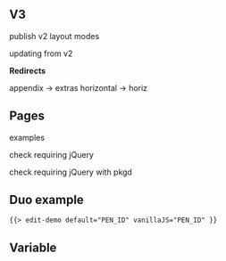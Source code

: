 ## V3

<!-- remove jQuery -->

publish v2 layout modes

<!-- stagger option -->

updating from v2

**Redirects**

appendix -> extras
horizontal -> horiz

## Pages

examples

check requiring jQuery

check requiring jQuery with pkgd

## Duo example

<div class="duo example">
  <div class="duo__cell example__code">
    
  </div>
  <div class="duo__cell example__demo">
    
    {{> edit-demo default="PEN_ID" vanillaJS="PEN_ID" }}
  </div>
</div>

## Variable

<p class="variable">
  <code class="variable__code"></code>
  <span class="variable__type"></span>
  <span class="variable__description"></span>
</p>
